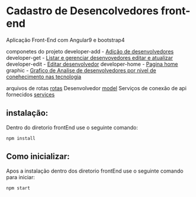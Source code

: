 # Cadastro de Desencolvedores front-end

Aplicação Front-End com Angular9 e bootstrap4

componetes do projeto
developer-add - [Adição de desenvolvedores](https://github.com/elvisthermo/crudAplication/tree/master/frontEnd/src/app/developer-add)
developer-get - [Listar e gerenciar desenvovedores editar e atualizar](https://github.com/elvisthermo/crudAplication/tree/master/frontEnd/src/app/developer-get) 
developer-edit - [Editar desenvolvedor](https://github.com/elvisthermo/crudAplication/tree/master/frontEnd/src/app/developer-edit)
developer-home - [Pagina home](https://github.com/elvisthermo/crudAplication/tree/master/frontEnd/src/app/home)
graphic - [Grafico de Analise de desenvolvedores por nivel de conehecimento nas tecnologia](https://github.com/elvisthermo/crudAplication/tree/master/frontEnd/src/app/graphic) 

arquivos de rotas [rotas](https://github.com/elvisthermo/crudAplication/blob/master/frontEnd/src/app/app-routing.module.ts)
Desenvolvedor [model](https://github.com/elvisthermo/crudAplication/blob/master/frontEnd/src/app/Developer.ts)
Serviços de conexão de api fornecidos [services](https://github.com/elvisthermo/crudAplication/blob/master/frontEnd/src/app/developer.service.ts)

## instalação:
Dentro do diretorio frontEnd  use o seguinte comando:
```
npm install
```
## Como inicializar:
Apos a instalação dentro dos diretorio frontEnd use o seguinte comando para iniciar:
```
npm start
```
